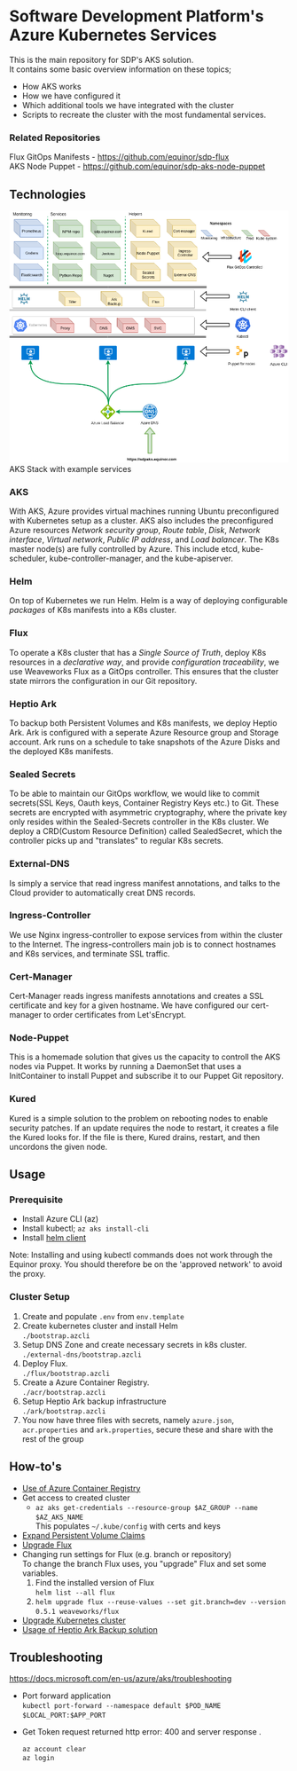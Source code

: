 # Software Development Platform's Azure Kubernetes Services
This is the main repository for SDP's AKS solution.  
It contains some basic overview information on these topics;
* How AKS works
* How we have configured it
* Which additional tools we have integrated with the cluster
* Scripts to recreate the cluster with the most fundamental services.

### Related Repositories
Flux GitOps Manifests - https://github.com/equinor/sdp-flux  
AKS Node Puppet - https://github.com/equinor/sdp-aks-node-puppet

## Technologies
![Architecture](/images/sdp-aks.png)
AKS Stack with example services
### AKS
With AKS, Azure provides virtual machines running Ubuntu preconfigured with Kubernetes setup as a cluster. AKS also includes the preconfigured Azure resources _Network security group_, _Route table_, _Disk_, _Network interface_, _Virtual network_, _Public IP address_, and _Load balancer_. The K8s master node(s) are fully controlled by Azure. This include etcd, kube-scheduler, kube-controller-manager, and the kube-apiserver.
### Helm
On top of Kubernetes we run Helm. Helm is a way of deploying configurable _packages_ of K8s manifests into a K8s cluster.
### Flux
To operate a K8s cluster that has a _Single Source of Truth_, deploy K8s resources in a _declarative way_, and provide _configuration traceability_, we use Weaveworks Flux as a GitOps controller. This ensures that the cluster state mirrors the configuration in our Git repository.
### Heptio Ark
To backup both Persistent Volumes and K8s manifests, we deploy Heptio Ark. Ark is configured with a seperate Azure Resource group and Storage account. Ark runs on a schedule to take snapshots of the Azure Disks and the deployed K8s manifests.
### Sealed Secrets
To be able to maintain our GitOps workflow, we would like to commit secrets(SSL Keys, Oauth keys, Container Registry Keys etc.) to Git. These secrets are encrypted with asymmetric cryptography, where the private key only resides within the Sealed-Secrets controller in the K8s cluster. We deploy a CRD(Custom Resource Definition) called SealedSecret, which the controller picks up and "translates" to regular K8s secrets.
### External-DNS
Is simply a service that read ingress manifest annotations, and talks to the Cloud provider to automatically creat DNS records. 
### Ingress-Controller
We use Nginx ingress-controller to expose services from within the cluster to the Internet. The ingress-controllers main job is to connect hostnames and K8s services, and terminate SSL traffic.
### Cert-Manager
Cert-Manager reads ingress manifests annotations and creates a SSL certificate and key for a given hostname. We have configured our cert-manager to order certificates from Let'sEncrypt.
### Node-Puppet
This is a homemade solution that gives us the capacity to controll the AKS nodes via Puppet. It works by running a DaemonSet that uses a InitContainer to install Puppet and subscribe it to our Puppet Git repository.
### Kured
Kured is a simple solution to the problem on rebooting nodes to enable security patches. If an update requires the node to restart, it creates a file the Kured looks for. If the file is there, Kured drains, restart, and then uncordons the given node. 
## Usage
### Prerequisite
- Install Azure CLI (az)
- Install kubectl; `az aks install-cli`
- Install [helm client](https://docs.helm.sh/using_helm/#installing-helm)  

Note: Installing and using kubectl commands does not work through the Equinor proxy. You should therefore be on the 'approved network' to avoid the proxy.

### Cluster Setup

1. Create and populate `.env` from `env.template`
2. Create kubernetes cluster and install Helm  
  `./bootstrap.azcli`
3. Setup DNS Zone and create necessary secrets in k8s cluster.   
  `./external-dns/bootstrap.azcli`
4. Deploy Flux.  
  `./flux/bootstrap.azcli`
5. Create a Azure Container Registry.  
  `./acr/bootstrap.azcli`
6. Setup Heptio Ark backup infrastructure  
  `./ark/bootstrap.azcli`
7. You now have three files with secrets, namely `azure.json`, `acr.properties` and `ark.properties`, secure these and share with the rest of the group
  
## How-to's
* [Use of Azure Container Registry](https://github.com/Statoil/sdp-flux/blob/basic_acr_usage/docs/ACR.md)
* Get access to created cluster
  * `az aks get-credentials --resource-group $AZ_GROUP --name $AZ_AKS_NAME`  
  This populates `~/.kube/config` with certs and keys 
* [Expand Persistent Volume Claims](https://kubernetes.io/docs/concepts/storage/persistent-volumes/#expanding-persistent-volumes-claims)
* [Upgrade Flux](/docs/upgrade-flux.md)
* Changing run settings for Flux (e.g. branch or repository)  
To change the branch Flux uses, you "upgrade" Flux and set some variables.
  1. Find the installed version of Flux  
  `helm list --all flux`  
  2. `helm upgrade flux --reuse-values --set git.branch=dev --version 0.5.1 weaveworks/flux`
* [Upgrade Kubernetes cluster](/docs/upgrade-kubernetes-cluster.md)
* [Usage of Heptio Ark Backup solution](docs/heptio-ark.md)

## Troubleshooting 

https://docs.microsoft.com/en-us/azure/aks/troubleshooting

- Port forward application  
  `kubectl port-forward --namespace default $POD_NAME $LOCAL_PORT:$APP_PORT`

- Get Token request returned http error: 400 and server response . 
  ```
  az account clear
  az login
  ```
